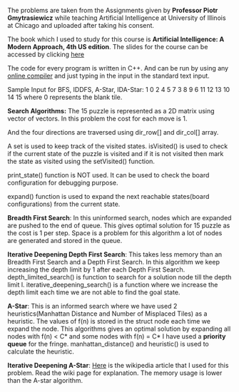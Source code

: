 The problems are taken from the Assignments given by <b>Professor Piotr Gmytrasiewicz</b> while teaching Artificial Intelligence at University of Illinois at Chicago and uploaded after taking his consent.

The book which I used to study for this course is <b>Artificial Intelligence: A Modern Approach, 4th US edition</b>. The slides for the course can be accessed by clicking [here](http://aima.eecs.berkeley.edu/slides-pdf/)

The code for every program is written in C++. And can be run by using any [online compiler](https://www.onlinegdb.com/online_c++_compiler) and just typing in the input in the standard text input.


Sample Input for BFS, IDDFS, A-Star, IDA-Star: 1 0 2 4 5 7 3 8 9 6 11 12 13 10 14 15
where 0 represents the blank tile.


<b>Search Algorithms:</b>
The 15 puzzle is represented as a 2D matrix using vector of vectors. In this problem the cost for each move is 1.

And the four directions are traversed using dir_row[] and dir_col[] array.

A set is used to keep track of the visited states. isVisited() is used to check if the current state of the puzzle is visited and if it is not visited then mark the state as visited using the setVisited() function.

print_state() function is NOT used. It can be used to check the board configuration for debugging purpose.

expand() function is used to expand the next reachable states(board configurations) from the current state.


<b>Breadth First Search</b>:
In this uninformed search, nodes which are expanded are pushed to the end of queue. 
This gives optimal solution for 15 puzzle as the cost is 1 per step.
Space is a problem for this algorithm a lot of nodes are generated and stored in the queue.


<b>Iterative Deepening Depth First Search</b>:
This takes less memory than an Breadth First Search and a Depth First Search. 
In this algorithm we keep increasing the depth limit by 1 after each Depth First Search.
depth_limited_search() is function to search for a solution node till the depth limit l.
iterative_deepening_search() is a function where we increase the depth limit each time we are not able to find the goal state.


<b>A-Star</b>:
This is an informed search where we have used 2 heuristics(Manhattan Distance and Number of Misplaced Tiles) as a heuristic.
The values of f(n) is stored in the struct node each time we expand the node.
This algorithms gives an optimal solution by expanding all nodes with f(n) < C* and some nodes with f(n) = C*
I have used a <b>priority queue</b> for the fringe.
manhattan_distance() and heuristic() is used to calculate the heuristic.


<b>Iterative Deepening A-Star</b>:
[Here](https://en.wikipedia.org/wiki/Iterative_deepening_A*) is the wikipedia article that I used for this problem. Read the wiki page for explanation.
The memory usage is lower than the A-star algorithm.